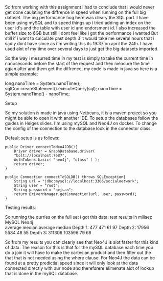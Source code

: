 So from working with this assignment i had to conclude that i would never get done caulating the diffrence in speed when running on the full big dataset.
The big performance hug here was cleary the SQL part. I have been using mySQL and to speed things up i tried adding an index on the user id's and the table with user id and endorsment id.
I also increased the buffer size to 6GB but still i dont feel like i got the performance i wanted
But still if i want to calculate past depth 3 it would take me several hours that i sadly dont have since as i'm writing this its 19:37 on april the 24th. I have used alot of my time over several days to just get the big datasets imported.


So the way i mesurred time in my test is simply to take the current time in nanoseconds before the start of the request and then measure the time agian after and them get the diffrence.
my code is made in java so here is a simple example:

long nanoTime = System.nanoTime();
sqlCon.createStatement().executeQuery(sql);
nanoTime = System.nanoTime() - nanoTime;

Setup

So my solution is made in java using Netbeans, it is a maven project so you might be able to open it with another IDE.
To setup the databases follow the guides in Helges slides. I'm using mySQL and Neo4J on docker.
To change the config of the connection to the database look in the connector class.

Default setup is as follows:

    public Driver connectToNeo4JDB(){
        Driver driver = GraphDatabase.driver( 
        "bolt://localhost:7687", 
        AuthTokens.basic( "neo4j", "class" ) );
        return driver;
    }
    
    public Connection connectToSQLDB() throws SQLException{
        String url = "jdbc:mysql://localhost:3306/socialnetwork";
        String user = "root";
        String password = "hejsan";
        return DriverManager.getConnection(url, user, password);
    }


Testing results:

So running the qurries on the full set i got this data:
test results in milisec
                MySQL              Neo4j       
          average   median    average   median
Depth 1:  477        471        61        97
Depth 2:  17956      5584       48        55
Depth 3:  311309    103596      79        69


So from my results you can clearly see that Neo4J is alot faster for this kind of data. The reason for this is that for the mySQL database each time you do a join it will have to make the cartesian product and then filter out the that that is not needed using the where clause.
For Neo4J the data can be found at a pretty predictial speed since it will only look at the data connected directly with our node and thereforere elimenate alot of lookup that is done in the mySQL database.